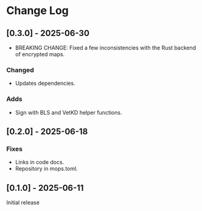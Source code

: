 # Change Log

## [0.3.0] - 2025-06-30

- BREAKING CHANGE: Fixed a few inconsistencies with the Rust backend of encrypted maps. 

### Changed

- Updates dependencies.

### Adds
- Sign with BLS and VetKD helper functions.

## [0.2.0] - 2025-06-18

### Fixes
- Links in code docs.
- Repository in mops.toml.

## [0.1.0] - 2025-06-11

Initial release